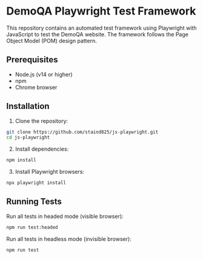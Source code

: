 # DemoQA Playwright Test Framework

This repository contains an automated test framework using Playwright with JavaScript to test the DemoQA website. The framework follows the Page Object Model (POM) design pattern.

## Prerequisites

- Node.js (v14 or higher)
- npm 
- Chrome browser

## Installation

1. Clone the repository:

```bash
git clone https://github.com/staind825/js-playwright.git
cd js-playwright
```

2. Install dependencies:

```bash
npm install
```

3. Install Playwright browsers:

```bash
npx playwright install
```

## Running Tests

Run all tests in headed mode (visible browser):

```bash
npm run test:headed
```

Run all tests in headless mode (invisible browser):

```bash
npm run test
```